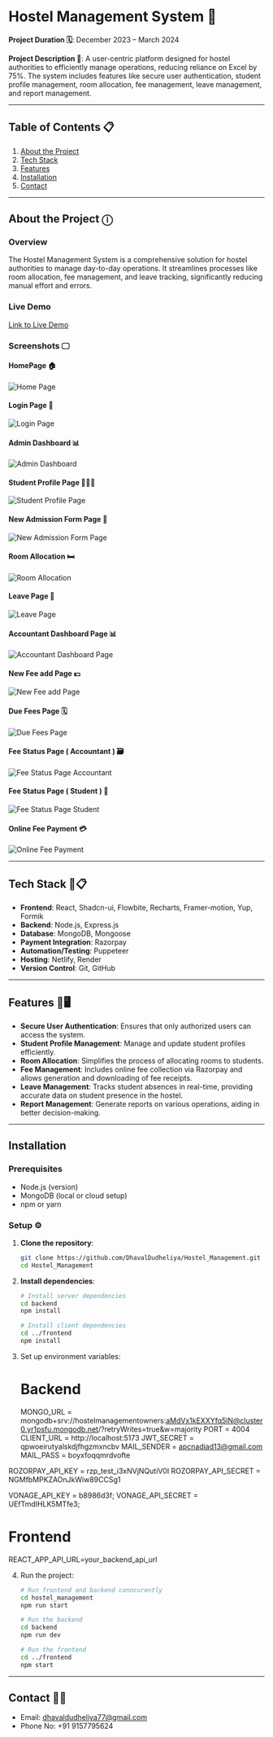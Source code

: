 # Hostel Management System 🏨

**Project Duration 🗓️**: December 2023 – March 2024 

**Project Description 📃**: A user-centric platform designed for hostel authorities to efficiently manage operations, reducing reliance on Excel by 75%. The system includes features like secure user authentication, student profile management, room allocation, fee management, leave management, and report management.

---

## Table of Contents 📋
1. [About the Project](#about-the-project)
2. [Tech Stack](#tech-stack)
3. [Features](#features)
4. [Installation](#installation)
5. [Contact](#contact)

---
  
## About the Project ⓘ

### Overview
The Hostel Management System is a comprehensive solution for hostel authorities to manage day-to-day operations. It streamlines processes like room allocation, fee management, and leave tracking, significantly reducing manual effort and errors.

### Live Demo
[Link to Live Demo](https://apcnadiad.netlify.app/)

### Screenshots 🖵

#### HomePage 🏠
![Home Page](https://raw.githubusercontent.com/DhavalDudheliya/Hostel_Management_Frontend/main/public/1.png)

#### Login Page 🔐
![Login Page](https://raw.githubusercontent.com/DhavalDudheliya/Hostel_Management_Frontend/main/public/2.png)

#### Admin Dashboard 📊
![Admin Dashboard](https://raw.githubusercontent.com/DhavalDudheliya/Hostel_Management_Frontend/main/public/3.png)

#### Student Profile Page 🙎🏻‍♂️
![Student Profile Page](https://raw.githubusercontent.com/DhavalDudheliya/Hostel_Management_Frontend/main/public/4.png)

#### New Admission Form Page 📝
![New Admission Form Page](https://raw.githubusercontent.com/DhavalDudheliya/Hostel_Management_Frontend/main/public/5.png)

#### Room Allocation 🛏️
![Room Allocation](https://raw.githubusercontent.com/DhavalDudheliya/Hostel_Management_Frontend/main/public/6.png)

#### Leave Page 📝
![Leave Page](https://raw.githubusercontent.com/DhavalDudheliya/Hostel_Management_Frontend/main/public/7.png)

#### Accountant Dashboard Page 📊
![Accountant Dashboard Page](https://raw.githubusercontent.com/DhavalDudheliya/Hostel_Management_Frontend/main/public/8.png)

#### New Fee add Page 💵
![New Fee add Page](https://raw.githubusercontent.com/DhavalDudheliya/Hostel_Management_Frontend/main/public/9.png)

#### Due Fees Page 🗓️
![Due Fees Page](https://raw.githubusercontent.com/DhavalDudheliya/Hostel_Management_Frontend/main/public/10.png)

#### Fee Status Page ( Accountant ) 🗃️
![Fee Status Page Accountant](https://raw.githubusercontent.com/DhavalDudheliya/Hostel_Management_Frontend/main/public/11.png)

#### Fee Status Page ( Student ) 💸
![Fee Status Page Student](https://raw.githubusercontent.com/DhavalDudheliya/Hostel_Management_Frontend/main/public/12.png)

#### Online Fee Payment 💳
![Online Fee Payment](https://raw.githubusercontent.com/DhavalDudheliya/Hostel_Management_Frontend/main/public/13.png)

---

## Tech Stack 🚀📋

- **Frontend**: React, Shadcn-ui, Flowbite, Recharts, Framer-motion, Yup, Formik
- **Backend**: Node.js, Express.js
- **Database**: MongoDB, Mongoose
- **Payment Integration**: Razorpay
- **Automation/Testing**: Puppeteer
- **Hosting**: Netlify, Render
- **Version Control**: Git, GitHub

---

## Features 📱🖥️

- **Secure User Authentication**: Ensures that only authorized users can access the system.
- **Student Profile Management**: Manage and update student profiles efficiently.
- **Room Allocation**: Simplifies the process of allocating rooms to students.
- **Fee Management**: Includes online fee collection via Razorpay and allows generation and downloading of fee receipts.
- **Leave Management**: Tracks student absences in real-time, providing accurate data on student presence in the hostel.
- **Report Management**: Generate reports on various operations, aiding in better decision-making.

---

## Installation

### Prerequisites
- Node.js (version)
- MongoDB (local or cloud setup)
- npm or yarn

### Setup ⚙️

1. **Clone the repository**:
   ```bash
   git clone https://github.com/DhavalDudheliya/Hostel_Management.git
   cd Hostel_Management

2. **Install dependencies**:
   ```bash
   # Install server dependencies
   cd backend
   npm install

   # Install client dependencies
   cd ../frontend
   npm install

3. Set up environment variables: 
   # Backend
   MONGO_URL = mongodb+srv://hostelmanagementowners:aMdVx1kEXXYfq5lN@cluster0.yr1psfu.mongodb.net/?retryWrites=true&w=majority
  PORT = 4004
  CLIENT_URL = http://localhost:5173
  JWT_SECRET = qpwoeirutyalskdjfhgzmxncbv
  MAIL_SENDER = apcnadiad13@gmail.com
  MAIL_PASS = boyxfoqqmrdvofte

  ROZORPAY_API_KEY = rzp_test_i3xNVjNQutiV0I
  ROZORPAY_API_SECRET = NGMfbMPKZAOnJkWiw89CCSg1

  VONAGE_API_KEY = b8986d3f;
  VONAGE_API_SECRET = UEfTmdIHLK5MTfe3;

   # Frontend
   REACT_APP_API_URL=your_backend_api_url

4. Run the project:
   ```bash
   # Run frontend and backend conncurently
   cd hostel_management
   npm run start
   
   # Run the backend
   cd backend
   npm run dev

   # Run the frontend
   cd ../frontend
   npm start

---

## Contact 📩📞

- Email: dhavaldudheliya77@gmail.com
- Phone No: +91 9157795624

